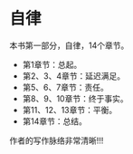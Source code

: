 
# 自律

本书第一部分，自律，14个章节。

- 第1章节：总起。
- 第2、3、4章节：延迟满足。
- 第5、6、7章节：责任。
- 第8、9、10章节：终于事实。
- 第11、12、13章节：平衡。
- 第14章节：总结。

作者的写作脉络非常清晰!!!
